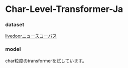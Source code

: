 # Char-Level-Transformer-Ja #
### dataset
[livedoorニュースコーパス](https://www.rondhuit.com/download.html)
### model
char粒度のtransformerを試しています。
